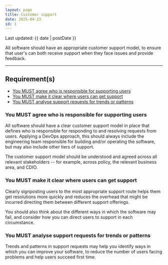 ```yaml
---
layout: page
title: Customer support
date: 2025-04-23
id: 1
---
```


<p class="govuk-body-s">
Last updated: {{ date | postDate }}
</p>

<p class="govuk-body-l">
All software should have an appropriate customer support model, to ensure that user's can both receive support when they face issues and provide feedback.
</p>

<hr class="govuk-section-break--l govuk-section-break--visible">

## Requirement(s)
- [You MUST agree who is responsible for supporting users](#you-must-agree-who-is-responsible-for-supporting-users)
- [You MUST make it clear where users can get support](#you-must-make-it-clear-where-users-can-get-support)
- [You MUST analyse support requests for trends or patterns](#you-must-analyse-support-requests-for-trends-or-patterns)

### You MUST agree who is responsible for supporting users

All software should have a clear customer support model in place that defines who is responsible for responding to and resolving requests from users. Applying a DevOps approach, this should always include the engineering team responsible for building and/or operating the software, but may also include other tiers of support.

The customer support model should be understood and agreed across all relevant stakeholders -- for example, across policy, the relevant business area, and CDIO.

### You MUST make it clear where users can get support

Clearly signposting users to the most appropriate support route helps them get resolutions more quickly and reduces the overhead that might be incurred directing them between different support offerings.

You should also think about the different ways in which the software may fail, and consider how you can direct users to support in each circumstance.

### You MUST analyse support requests for trends or patterns

Trends and patterns in support requests may help you identify ways in which you can improve your software, to reduce the number of users facing problems and help users succeed first time.
